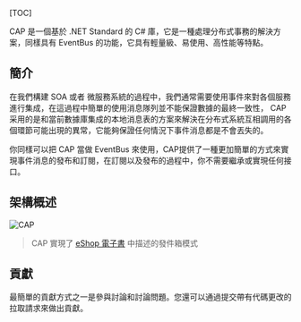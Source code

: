 [TOC]

CAP 是一個基於 .NET Standard 的 C# 庫，它是一種處理分布式事務的解決方案，同樣具有 EventBus 的功能，它具有輕量級、易使用、高性能等特點。

## 簡介

在我們構建 SOA 或者 微服務系統的過程中，我們通常需要使用事件來對各個服務進行集成，在這過程中簡單的使用消息隊列並不能保證數據的最終一致性， CAP 采用的是和當前數據庫集成的本地消息表的方案來解決在分布式系統互相調用的各個環節可能出現的異常，它能夠保證任何情況下事件消息都是不會丟失的。

你同樣可以把 CAP 當做 EventBus 來使用，CAP提供了一種更加簡單的方式來實現事件消息的發布和訂閱，在訂閱以及發布的過程中，你不需要繼承或實現任何接口。

## 架構概述

![CAP](/articles/projects/cap/assets/architecture-new.png)

> CAP 實現了 [eShop 電子書](https://docs.microsoft.com/en-us/dotnet/standard/microservices-architecture/multi-container-microservice-net-applications/subscribe-events#designing-atomicity-and-resiliency-when-publishing-to-the-event-bus) 中描述的發件箱模式

## 貢獻

最簡單的貢獻方式之一是參與討論和討論問題。您還可以通過提交帶有代碼更改的拉取請求來做出貢獻。